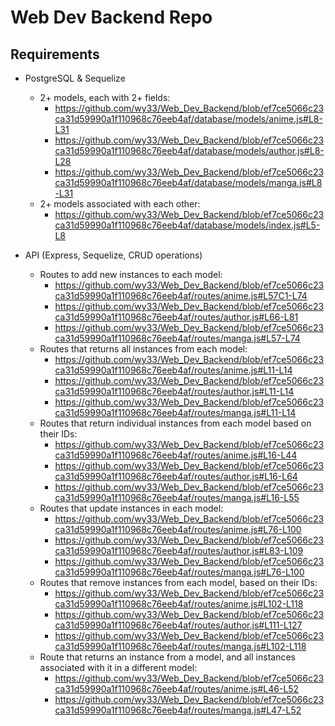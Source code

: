 # Web Dev Backend Repo

## Requirements

- PostgreSQL & Sequelize
  - 2+ models, each with 2+ fields:
    - https://github.com/wy33/Web_Dev_Backend/blob/ef7ce5066c23ca31d59990a1f110968c76eeb4af/database/models/anime.js#L8-L31
    - https://github.com/wy33/Web_Dev_Backend/blob/ef7ce5066c23ca31d59990a1f110968c76eeb4af/database/models/author.js#L8-L28
    - https://github.com/wy33/Web_Dev_Backend/blob/ef7ce5066c23ca31d59990a1f110968c76eeb4af/database/models/manga.js#L8-L31
  - 2+ models associated with each other:
    - https://github.com/wy33/Web_Dev_Backend/blob/ef7ce5066c23ca31d59990a1f110968c76eeb4af/database/models/index.js#L5-L8

- API (Express, Sequelize, CRUD operations)
  - Routes to add new instances to each model:
    - https://github.com/wy33/Web_Dev_Backend/blob/ef7ce5066c23ca31d59990a1f110968c76eeb4af/routes/anime.js#L57C1-L74
    - https://github.com/wy33/Web_Dev_Backend/blob/ef7ce5066c23ca31d59990a1f110968c76eeb4af/routes/author.js#L66-L81
    - https://github.com/wy33/Web_Dev_Backend/blob/ef7ce5066c23ca31d59990a1f110968c76eeb4af/routes/manga.js#L57-L74
  - Routes that returns all instances from each model:
    - https://github.com/wy33/Web_Dev_Backend/blob/ef7ce5066c23ca31d59990a1f110968c76eeb4af/routes/anime.js#L11-L14
    - https://github.com/wy33/Web_Dev_Backend/blob/ef7ce5066c23ca31d59990a1f110968c76eeb4af/routes/author.js#L11-L14
    - https://github.com/wy33/Web_Dev_Backend/blob/ef7ce5066c23ca31d59990a1f110968c76eeb4af/routes/manga.js#L11-L14
  - Routes that return individual instances from each model based on their IDs:
    - https://github.com/wy33/Web_Dev_Backend/blob/ef7ce5066c23ca31d59990a1f110968c76eeb4af/routes/anime.js#L16-L44
    - https://github.com/wy33/Web_Dev_Backend/blob/ef7ce5066c23ca31d59990a1f110968c76eeb4af/routes/author.js#L16-L64
    - https://github.com/wy33/Web_Dev_Backend/blob/ef7ce5066c23ca31d59990a1f110968c76eeb4af/routes/manga.js#L16-L55
  - Routes that update instances in each model:
    - https://github.com/wy33/Web_Dev_Backend/blob/ef7ce5066c23ca31d59990a1f110968c76eeb4af/routes/anime.js#L76-L100
    - https://github.com/wy33/Web_Dev_Backend/blob/ef7ce5066c23ca31d59990a1f110968c76eeb4af/routes/author.js#L83-L109
    - https://github.com/wy33/Web_Dev_Backend/blob/ef7ce5066c23ca31d59990a1f110968c76eeb4af/routes/manga.js#L76-L100
  - Routes that remove instances from each model, based on their IDs:
    - https://github.com/wy33/Web_Dev_Backend/blob/ef7ce5066c23ca31d59990a1f110968c76eeb4af/routes/anime.js#L102-L118
    - https://github.com/wy33/Web_Dev_Backend/blob/ef7ce5066c23ca31d59990a1f110968c76eeb4af/routes/author.js#L111-L127
    - https://github.com/wy33/Web_Dev_Backend/blob/ef7ce5066c23ca31d59990a1f110968c76eeb4af/routes/manga.js#L102-L118
  - Route that returns an instance from a model, and all instances associated with it in a different model:
    - https://github.com/wy33/Web_Dev_Backend/blob/ef7ce5066c23ca31d59990a1f110968c76eeb4af/routes/anime.js#L46-L52
    - https://github.com/wy33/Web_Dev_Backend/blob/ef7ce5066c23ca31d59990a1f110968c76eeb4af/routes/manga.js#L47-L52

